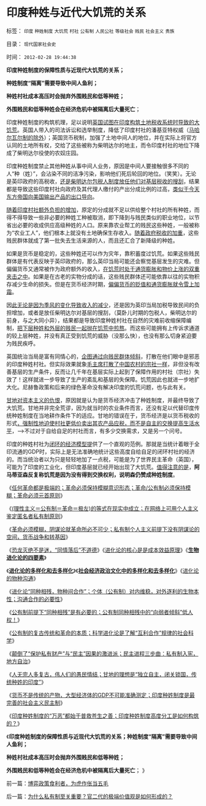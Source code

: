 # 印度种姓与近代大饥荒的关系

标签： `印度` `种姓制度` `大饥荒` `村社` `公有制` `人民公社` `等级社会` `贱民` `社会主义` `贵族` 

目录： `现代国家社会史`

时间： `2012-02-28 19:44:38`

**印度种姓制度的保障性质与近现代大饥荒的关系；**

**种姓制度“隔离”需要导致中间人鱼利；**

**种姓村社成本高压时会抛弃外围贱民和低等种姓；**

**外围贱民和低等种姓会在经济危机中被隔离后大量死亡**；

印度种姓制度的构筑机理，足以说明[英国试图在印度构筑土地税收系统时导致的大饥荒](../../../2012/1/28/印度近现代史就是Charter精英的爱国买办史.md)。英国人带入的司法诉讼和选举制度，降低了印度村社的潘基亚特权威（[马哈尔瓦尔制的除外](../../../2012/1/29/英印土地农业税制度之柴明达尔，莱特瓦尔和人民公社.md)）；英国货币税制，加强了土地中间人的地位，并在实际上将官方认同的土地所有权，交给了这些被称为柴明达尔的地主，而令印度村社的地位下降成了柴明达尔役使的农奴庄园。

印度种姓制度禁止其他种姓从事中间人业务，原因是中间人要接触很多不同的人“种（姓）”，会沾染不同的洁净污染，影响他们死后轮回的地位。（笑笑）。无论是英印政府的高税收，[还是柴明达尔包税人制度放任他们对基层税收的搜刮](../../../2012/1/28/侵蚀了政府可用税收，倍增了平民税负痛苦.md)，结果都是导致这些印度村社向政府及其代理人缴付的产出分成比例的过高，[类似于今天东方帝国向美国输出产品的出口导向](../../../2012/2/26/拉动它们经济增长的不是出口，不是低税收；.md)。

[随着印度村社额外负担的增加](../../../2012/1/21/没有民族主权的独立，就不可能有国家的民主.md)，原定的分成就不足以供给整个村社的所有种姓，而得不得导致一些非必要的种姓工种被取消，即下降到与贱民类似的职业地位，以节省出必要的收成供应高级种姓的人口。原来靠农业帮工的贱民这些种姓，一般被称为“农业工人”，他们根本上就没有土地确保生存收入。[随着政府税收的加重](../../../2012/1/21/孟加拉1770s大饥荒，当政府致力本身利益最大化.md)，这些贱民群体就成了第一批失去生活来源的人，而且还汇合了新降级的种姓。

如果是货币是稳定的，这些种姓还可以作为灾年，靠积蓄度过饥荒。如果这些贱民群体是有代表反映于英印政府的，那么英印当局可能还会察觉基层发生的灾难。但偏偏货币又通常被作为政府额外的收入，[在饥荒时处于通货膨胀和物价上涨的双重夹击之中](../../../2012/1/22/英国和印度彼此推诿大饥荒的责任，阿马蒂亚森和茅于轼.md)。如果是在古老的实物分成的话，这些贱民群体还可能依靠以往的实物积存减少生命的损失。但是在货币经济时期，[偏偏货币的贬值和通货膨胀就令雪上加霜](../../../2012/1/21/1943年孟加拉大饥荒，阿马蒂亚森号错了脉，开错了药；.md)。

因[此无论是因为季风的变化导致收入的减少](../../../2012/2/27/印度种姓制度是最完善的社会主义民主.md)，还是因为英印当局加税导致民间的负担增加，或者是放任柴明达尔对基层的搜刮，（莫卧儿时期的包税人，柴明达尔的前身，与之大同小异），结果都是导致印度种姓村社在自然的灾难前收缩保障编制，[把下层种姓和外层的贱民一起抛在饥荒中煎熬](../../../2009/6/10/内需萎缩！把供应过剩的人力资源倒入大海.md)。而这些可能拥有上传诉求通道的较上层种姓，并没有真正受到饥荒的威胁（没那么快），也没有那么切身紧迫要为贱民疾呼。

英国统治当局是富有同情心的，[企图通过向贱民群体倾斜](../../../2012/1/31/英印“分而治之”下的锡克和廓尔喀人.md)，打散在他们眼中是邪恶的印度种姓村社。但实际效果就象[毛主席打散了中国农村的宗社一样](../../../2009/8/2/英属孟加拉两次大饥荒和经济学家的良心.md)，非但没有改善基层的生产条件，反而让几千年在基层实际上起到了保障作用的村社（宗社）失效了！这样就进一步导致了生产的紊乱和基层的失保障。饥荒因此也就进一步地扩大化。尼赫鲁政策和后来的绿色革命没有解决印度的饥荒问题，也与此有关。

[甘地对资本主义的仇恨](../../../2012/2/27/人无完人多复古，伟人们都有愚民情结.md)，原因就是认为是货币经济冲击了种姓制度，并最终导致了大饥荒。甘地并非完全荒谬，因为就当时的农业条件而言，还没有足以代替印度传统种姓制度在当地耕作条件下的适应。甘地的错误在于，货币经济是以货币税收的形式[，强制性地迫使村社更低价卖出其农产品应税，而不是自主的交换提高生活水平](../../../2012/2/26/货币经济不是必须的；国家财富只可能是一小撮；.md)，——>不过对于自给自足的村社而言，有多少交换需求，又是另一个问号。

印度的种姓村社为[闭环的经济模型提](../../../2012/2/26/闭环经济模型就是个体价值观，及社会财富的层次.md)供了一个直观的范例。那就是当统计着眼于全印流通的GDP时，实际上是无法准确地统计这些高度自给自足的闭环村社的经济的。而当统治者以为只是轻轻地加了一点税，可能是为了世界民主革命（英国），可能为了印度的工业化，但印度基层就已经开始出现了大饥荒。[值得注意的是](../../../2011/12/31/民主“死士”了解民主吗？中国和印度谁先走一步？.md)，**阿马蒂亚森反复称饥荒是因为没有得到交换权利，说明森仍赞成种姓制度**。

《[任何革命都是极端的；革命必须保持模糊意识形态；革命/公有制必须保持模糊；革命必须元首原则](../../../2012/2/17/任何革命都是极端的，极端分子就是革命分子.md)》

《[(理性主义＝公有制＝革命＝极左)的等式在现实中成立；在网络上可用个人主义鉴定匿名者私有制原则](../../../2012/2/19/私有制前提下只有极左，不存在极右.md)》

《[革命必须模糊，阴谋论就革命所必不可少；私有制个人主义前提下没有阴谋论的空间，货币战争和转基因](../../../2012/2/19/革命必须模糊，阴谋论必不可少；货币战争和转基因.md)》

《[恐龙灭绝不是迷，“同情落后”不道德](../../../2010/1/18/恐龙灭绝不是迷；“同情弱者”不道德.md)》《[进化论的核心是是成本效益原理](../../../2010/1/15/进化论本质规律就是成本效益定律.md)》《[**生物进化论的四要素**](../../../2009/4/30/鲜为人知的完整进化论的四要素.md)》

《[**进化论的多样化和去多样化**](../../../2009/5/2/进化论的多样化和去多样化.md)》《[**社会经济政治文化中的多样化和去多样化**](../../../2009/5/3/科学的社会进化论中的多样化和去多样化.md)》《[进化论的物种沟通](../../../2009/5/4/进化中的遗传信息交换，病毒和舆论的关系.md)》

《[进化论“同种相残，物种间合作”；个体（公有制）对内维稳，对外逐利的生物本性；沟通合作的必要性](../../../2012/2/19/科学进化论“同种相残，异种合作”的生物规律.md)》

《[公有制前提下“同种相残”是有必要的；公有制同种相残中的“向弱者倾斜”低人权！](../../../2012/2/19/公有制前提下“同种相残闹革命”是有必要的.md)》

《[公有制的复古传统和革命的本质；科学进化论是了解“互利合作”规律的社会科学](../../../2012/2/26/公有制的复古传统和革命的本质和进化论.md)》

《[颠倒了“保护私有财产”与“民主”因果的激进派；民主进程三步曲：私有制入宪，地方自治](../../../2012/2/27/越来越多人意识到“多数人的暴政”，中国民主越来越近了.md)》

《[人无完人多复古，伟人们的愚民情结；甘地的理想是“独立自主，闭关锁国，传统种姓的印度”](../../../2012/2/27/人无完人多复古，伟人们都有愚民情结.md)》

《[货币不是传统的产物，大型经济体的GDP不可能准确测定；印度种姓制度是最完善的社会主义民主制](../../../2012/2/27/印度种姓制度是最完善的社会主义民主.md)》

《[印度种姓制度的“万恶”都始于普救苍生之善；印度种姓制度高度分工是如何构筑的？](../../../2012/2/27/印度种姓制度与户籍制度的异同.md)》

《**印度种姓制度的保障性质与近现代大饥荒的关系；种姓制度“隔离”需要导致中间人鱼利；**

**种姓村社成本高压时会抛弃外围贱民和低等种姓；**

**外围贱民和低等种姓会在经济危机中被隔离后大量死亡**； 》



前一篇：[博弈政策食利者，为虎作伥当五毛](../../../2012/2/27/博弈政策食利者，为虎作伥当五毛.md)

后一篇：[为什么私有制至关重要？官二代的极端价值观是如何形成的？](../../../2012/2/28/为什么私有制至关重要？官二代的极端价值观是如何形成的？.md)